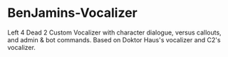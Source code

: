 # BenJamins-Vocalizer
Left 4 Dead 2 Custom Vocalizer with character dialogue, versus callouts, and admin &amp; bot commands. Based on Doktor Haus's vocalizer and C2's vocalizer.
